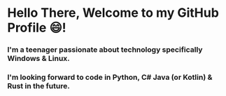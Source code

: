 # Hello There, Welcome to my GitHub Profile 😄!
### I'm a teenager passionate about technology specifically Windows & Linux.
### I'm looking forward to code in Python, C# Java (or Kotlin) & Rust in the future.
